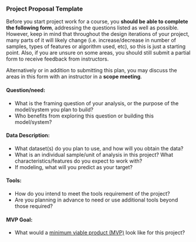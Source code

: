 ### Project Proposal Template

Before you start project work for a course, you **should be able to complete the following form**, addressing the questions listed as well as possible. 
However, keep in mind that throughout the design iterations of your project, many parts of it will likely change 
(i.e. increase/decrease in number of samples, types of features or algorithm used, etc), so this is just a starting point.
Also, if you are unsure on some areas, you should still submit a partial form to receive feedback from instructors. 

Alternatively or in addition to submitting this plan, you may discuss the areas in this form with an instructor in a **scope meeting**.

#### Question/need:
* What is the framing question of your analysis, or the purpose of the model/system you plan to build? 
* Who benefits from exploring this question or building this model/system?

#### Data Description:
* What dataset(s) do you plan to use, and how will you obtain the data?
* What is an individual sample/unit of analysis in this project? What characteristics/features do you expect to work with? 
* If modeling, what will you predict as your target?

#### Tools:
* How do you intend to meet the tools requirement of the project? 
* Are you planning in advance to need or use additional tools beyond those required?

#### MVP Goal:
* What would a [minimum viable product (MVP)](./mvp.md) look like for this project?
